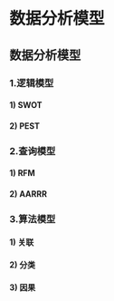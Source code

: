 # 数据分析模型

## 数据分析模型

### 1.逻辑模型

#### 1) SWOT

#### 2) PEST

### 2.查询模型

#### 1) RFM


#### 2) AARRR



### 3.算法模型


#### 1) 关联



#### 2) 分类


#### 3) 因果